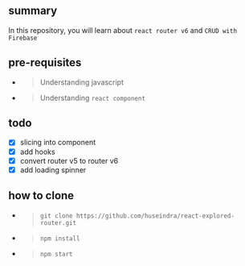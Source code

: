 ## summary
In this repository, you will learn about `react router v6` and `CRUD with Firebase`

## pre-requisites
- > Understanding javascript
- > Understanding `react component`

## todo
- [x] slicing into component 
- [x] add hooks
- [x] convert router v5 to router v6
- [x] add loading spinner

## how to clone
- > `git clone https://github.com/huseindra/react-explored-router.git`
- > `npm install`
- > `npm start`